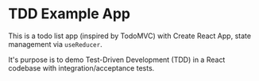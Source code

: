 # TDD Example App

This is a todo list app (inspired by TodoMVC) with Create React App, state management via `useReducer`.

It's purpose is to demo Test-Driven Development (TDD) in a React codebase with integration/acceptance tests.
